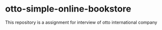 # otto-simple-online-bookstore
This repository is a assignment for interview of otto international company
